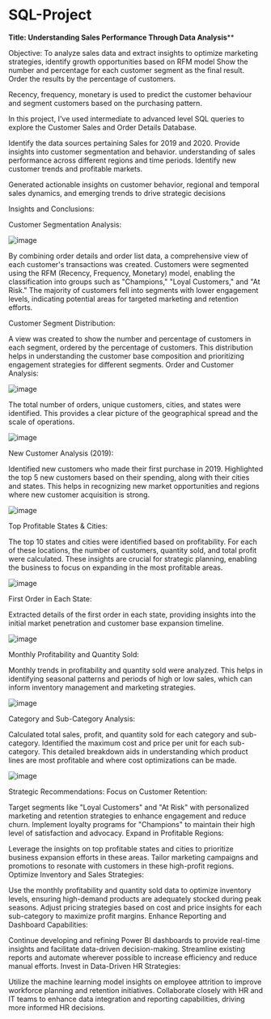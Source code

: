 # SQL-Project

**Title: Understanding Sales Performance Through Data Analysis****

Objective: 
To analyze sales data and extract insights to optimize marketing strategies, identify growth opportunities based on RFM model
Show the number and percentage for each customer segment as the final result. Order the results by the percentage of customers.

Recency, frequency, monetary is used to predict the customer behaviour and segment customers based on the purchasing pattern.

In this project, I've used intermediate to advanced level SQL queries to explore the Customer Sales and Order Details Database.

Identify the data sources pertaining Sales for 2019 and 2020.
Provide insights into customer segmentation and behavior.
understanding of sales performance across different regions and time periods.
Identify new customer trends and profitable markets.

Generated actionable insights on customer behavior, regional and temporal sales dynamics, and emerging trends to 
drive strategic decisions


Insights and Conclusions:

Customer Segmentation Analysis:

![image](https://github.com/user-attachments/assets/d5b60bff-c2ae-4e2c-892e-7abbdb76b31b)

By combining order details and order list data, a comprehensive view of each customer's transactions was created.
Customers were segmented using the RFM (Recency, Frequency, Monetary) model, enabling the classification into groups such as "Champions," "Loyal Customers," and "At Risk."
The majority of customers fell into segments with lower engagement levels, indicating potential areas for targeted marketing and retention efforts.

Customer Segment Distribution:

A view was created to show the number and percentage of customers in each segment, ordered by the percentage of customers.
This distribution helps in understanding the customer base composition and prioritizing engagement strategies for different segments.
Order and Customer Analysis:

![image](https://github.com/user-attachments/assets/80e61db6-6036-4472-964b-4b8c4970c93a)

The total number of orders, unique customers, cities, and states were identified.
This provides a clear picture of the geographical spread and the scale of operations.

![image](https://github.com/user-attachments/assets/fd990ff5-0f34-4af4-8ee8-e6b67bdde9ed)

New Customer Analysis (2019):

Identified new customers who made their first purchase in 2019.
Highlighted the top 5 new customers based on their spending, along with their cities and states.
This helps in recognizing new market opportunities and regions where new customer acquisition is strong.

![image](https://github.com/user-attachments/assets/d7397dc3-c387-4a6b-ac23-8f69ee2b397d)

Top Profitable States & Cities:

The top 10 states and cities were identified based on profitability.
For each of these locations, the number of customers, quantity sold, and total profit were calculated.
These insights are crucial for strategic planning, enabling the business to focus on expanding in the most profitable areas.

![image](https://github.com/user-attachments/assets/7ab13dc9-7724-4e40-a65e-206b3a5d5dda)

First Order in Each State:

Extracted details of the first order in each state, providing insights into the initial market penetration and customer base expansion timeline.

![image](https://github.com/user-attachments/assets/d1beffab-d476-4e1b-85dd-ee119ac54df5)

Monthly Profitability and Quantity Sold:

Monthly trends in profitability and quantity sold were analyzed.
This helps in identifying seasonal patterns and periods of high or low sales, which can inform inventory management and marketing strategies.

![image](https://github.com/user-attachments/assets/bb1c6811-b793-4a17-9642-64691f67b6a4)

Category and Sub-Category Analysis:

Calculated total sales, profit, and quantity sold for each category and sub-category.
Identified the maximum cost and price per unit for each sub-category.
This detailed breakdown aids in understanding which product lines are most profitable and where cost optimizations can be made.

![image](https://github.com/user-attachments/assets/241281d8-da25-4042-90a4-ca27f590fd51)


Strategic Recommendations:
Focus on Customer Retention:

Target segments like "Loyal Customers" and "At Risk" with personalized marketing and retention strategies to enhance engagement and reduce churn.
Implement loyalty programs for "Champions" to maintain their high level of satisfaction and advocacy.
Expand in Profitable Regions:

Leverage the insights on top profitable states and cities to prioritize business expansion efforts in these areas.
Tailor marketing campaigns and promotions to resonate with customers in these high-profit regions.
Optimize Inventory and Sales Strategies:

Use the monthly profitability and quantity sold data to optimize inventory levels, ensuring high-demand products are adequately stocked during peak seasons.
Adjust pricing strategies based on cost and price insights for each sub-category to maximize profit margins.
Enhance Reporting and Dashboard Capabilities:

Continue developing and refining Power BI dashboards to provide real-time insights and facilitate data-driven decision-making.
Streamline existing reports and automate wherever possible to increase efficiency and reduce manual efforts.
Invest in Data-Driven HR Strategies:

Utilize the machine learning model insights on employee attrition to improve workforce planning and retention initiatives.
Collaborate closely with HR and IT teams to enhance data integration and reporting capabilities, driving more informed HR decisions.
